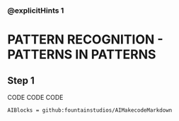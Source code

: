 ### @explicitHints 1

# PATTERN RECOGNITION -  PATTERNS IN PATTERNS

## Step 1
CODE CODE CODE

```package
AIBlocks = github:fountainstudios/AIMakecodeMarkdown
```